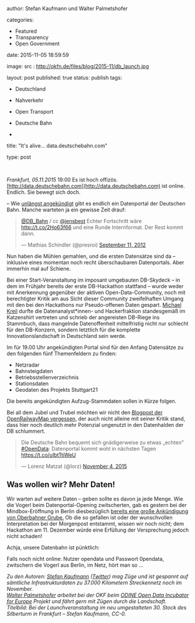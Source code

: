 author: Stefan Kaufmann und Walter Palmetshofer

categories:
- Featured
- Transparency
- Open Government

date: 2015-11-05 18:59:59

image: 
  src : http://okfn.de/files/blog/2015-11/db_launch.jpg

layout: post
published: true
status: publish
tags:
- Deutschland
- Nahverkehr
- Open Transport
- Deutsche Bahn

- 

title: "It's alive… data.deutschebahn.com" 

type: post

<br>

*Frankfurt, 05.11.2015* 19:00 Es ist hoch offizös. [http://data.deutschebahn.com](http://data.deutschebahn.com) ist online. Endlich. Sie bewegt sich doch.

– Wie [unlängst angekündigt](http://okfn.de/blog/2015/10/die-bahn-kommt-auf-open-data/) gibt es endlich ein Datenportal der Deutschen Bahn. Manche warteten ja ein gewisse Zeit drauf:

<blockquote class="twitter-tweet" lang="en"><p lang="de" dir="ltr"><a href="https://twitter.com/DB_Bahn">@DB_Bahn</a> / cc <a href="https://twitter.com/jensbest">@jensbest</a> Echter Fortschritt wäre <a href="http://t.co/2Ho63f66">http://t.co/2Ho63f66</a> und eine Runde Internformat. Der Rest kommt dann.</p>&mdash; Mathias Schindler (@presroi) <a href="https://twitter.com/presroi/status/245385532333498368">September 11, 2012</a></blockquote>

<script async src="//platform.twitter.com/widgets.js" charset="utf-8"></script>

Nun haben die Mühlen gemahlen, und die ersten Datensätze sind da – inklusive eines momentan noch recht überschaubaren Datenportals. Aber immerhin mal auf Schiene.

Bei einer Start-Veranstaltung im imposant umgebauten DB-Skydeck – in dem im Frühjahr bereits der erste DB-Hackathon stattfand – wurde weder mit Anerkennung gegenüber der aktiven Open-Data-Community, noch mit berechtigter Kritik am aus Sicht dieser Community zweifelhaften Umgang mit den bei den Hackathons nur Pseudo-offenen Daten gespart. [Michael Kreil](http://www.michael-kreil.de/index.php) durfte die Datenanalyst\*innen- und Hackerfraktion standesgemäß im Katzenshirt vertreten und schrieb der angereisten DB-Riege ins Stammbuch, dass mangelnde Datenoffenheit mittelfristig nicht nur schlecht für den DB-Konzern, sondern letztlich für die komplette Innovationslandschaft in Deutschland sein werde.

Im für 19.00 Uhr angekündigten Portal sind für den Anfang Datensätze zu den folgenden fünf Themenfeldern zu finden:

* Netzradar
* Bahnsteigdaten
* Betriebsstellenverzeichnis
* Stationsdaten
* Geodaten des Projekts Stuttgart21

Die bereits angekündigten Aufzug-Stammdaten sollen in Kürze folgen.

Bei all dem Jubel und Trubel möchten wir nicht den [Blogpost der OpenRailwayMap vergessen](http://blog.openrailwaymap.org/?lang=de#29), der auch nicht alleine mit seiner Kritik stand, dass hier noch deutlich mehr Potenzial ungenutzt in den Datenhalden der DB schlummert.

<blockquote class="twitter-tweet" lang="en"><p lang="de" dir="ltr">Die Deutsche Bahn bequemt sich gnädigerweise zu etwas „echten" <a href="https://twitter.com/hashtag/OpenData?src=hash">#OpenData</a>: Datenportal kommt wohl in nächsten Tagen <a href="https://t.co/uIbtTtjWeU">https://t.co/uIbtTtjWeU</a></p>&mdash; Lorenz Matzat (@lorz) <a href="https://twitter.com/lorz/status/661876516398067713">November 4, 2015</a></blockquote>


## Was wollen wir? Mehr Daten!

Wir warten auf weitere Daten – geben sollte es davon ja jede Menge. Wie die Vogerl beim Datenportal-Opening zwitscherten, gab es gestern bei der Mindbox-Eröffnung in Berlin diesbezüglich [bereits eine große Ankündigung von Oberbahner Grube.](http://www.morgenpost.de/wirtschaft/article206517909/Bahn-verspricht-Gratis-WLAN-auch-in-der-zweiten-Klasse.html?service=mobile) Ob die so gefallen ist oder der wunschvollen Interpretation bei der Morgenpost entstammt, wissen wir noch nicht; dem Hackathon am 11. Dezember würde eine Erfüllung der Versprechung jedoch nicht schaden!

Achja, unsere Datenbahn ist pünktlich: 

Falls noch nicht online: Nutzer opendata und Passwort 0pendata, zwitschern die Vogerl aus Berlin, im Netz, hört man so ...

*Zu den Autoren: [Stefan Kaufmann](http://stefan.bloggt.es/) ([Twitter](http://www.twitter.com/_stk)) mag Züge und ist gespannt auf sämtliche Infrastrukturdaten zu 37.000 Kilometern Streckennetz noch im November.  
[Walter Palmetshofer](http://twitter.com/vavoida) arbeitet bei der OKF beim [ODINE Open Data Incubator for Europe](http://opendataincubator.eu/) Projekt und fährt gern mit Zügen durch die Landschaft.  
Titelbild: Bei der Launchveranstaltung im neu umgestalteten 30. Stock des Silberturm in Frankfurt – Stefan Kaufmann, CC-0.*


